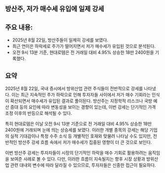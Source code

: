 ## 방산주, 저가 매수세 유입에 일제 강세

## 주요 내용:
*   2025년 8월 22일, 방산주들이 일제히 강세를 보였다.
*   최근 연이은 하락세로 주가가 떨어지면서 저가 매수세가 유입된 것으로 분석된다.
*   오전 9시 13분 기준, 현대로템은 전 거래일 대비 4.95% 상승한 18만 2400원을 기록했다.

## 요약

2025년 8월 22일, 국내 증시에서 방위산업 관련 주식들이 전반적으로 강세를 나타냈다. 이는 최근 지속적인 주가 하락으로 인해 투자자들 사이에서 저가 매수 기회라는 인식이 확산되면서 매수세가 유입된 결과로 풀이된다. 방산주는 지정학적 리스크나 국방 예산 증대 등의 요인에 따라 변동성을 보이는 경향이 있는데, 이번 강세는 단기적인 가격 조정 이후의 반등으로 해석될 수 있다.

특히 현대로템은 이날 오전 9시 13분 기준으로 전 거래일 대비 4.95% 상승한 18만 2400원에 거래되며 눈에 띄는 상승세를 보였다. 이러한 개별 종목의 강세는 해당 기업의 실적 기대감이나 특정 수주 소식 등 개별적인 호재와 맞물려 나타날 수도 있지만, 전반적인 방산주 강세 흐름 속에서 저가 매수세가 집중된 영향이 더 큰 것으로 보인다.

이번 방산주 강세는 투자자들이 시장의 단기적인 하락을 매수 기회로 활용하려는 움직임을 보여준 사례로 볼 수 있다. 다만, 이러한 흐름이 지속될지는 향후 시장 상황과 방위산업 관련 대내외 변수에 따라 달라질 수 있으므로, 투자자들은 신중한 접근이 필요하다.
